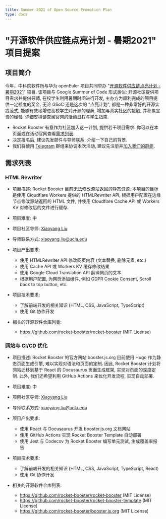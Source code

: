 ```yaml
---
title: Summer 2021 of Open Source Promotion Plan
type: docs
---
```


# "开源软件供应链点亮计划 - 暑期2021" 项目提案

## 项目简介

今年，中科院软件所与华为 openEuler 项目共同举办 "[开源软件供应链点亮计划 - 暑期2021](https://summer.iscas.ac.cn/#/?lang=chi)" 项目. 该项目与 Google Summer of Code 形式类似: 开源社区提供项目需求并提供导师, 在校学生利用暑期时间进行开发, 主办方为顺利完成的项目提供一定额度的奖金. 无论 GSoC 还是这次的 "点亮计划", 都是一种非常好的开源实践范式, 能够有效地增进高校学生对开源的理解, 增加与真实社区的接触, 并积累宝贵的经验. 详细安排请查阅官网的[活动日程](https://summer.iscas.ac.cn/help/timeline/)与[学生指南](https://summer.iscas.ac.cn/help/student/).

- Rocket Booster 有意作为社区加入这一计划, 提供若干项目需求. 你可以在本页面或在活动官网查看[需求列表](https://summer.iscas.ac.cn/#/org/orgdetail/rocketbooster).
- 决定报名后, 建议先发邮件与导师联系, 介绍一下自己的背景.
- 我们将使用 [Telegram](https://telegram.org/) 群组来协调本次活动, 建议先注册并[加入我们的群组](https://t.me/rocket_booster_chat).

## 需求列表

### HTML Rewriter

- 项目描述: Rocket Booster 目前无法修改源站返回的静态资源. 本项目的目标是使用 Cloudflare Workers 提供的 HTMLRewriter API, 根据用户配置在边缘节点修改源站返回的 HTML 文件, 并使用 Cloudflare Cache API 或 Workers KV 对修改后的文件进行缓存.
- 项目难度: 中
- 项目社区导师: [Xiaoyang Liu](https://github.com/xiaoyang-liu-cs)
- 导师联系方式: xiaoyang.liu@ucla.edu

- 项目产出要求:
  - 使用 HTMLRewriter API 修改网页内容 (文本替换, 删除元素, etc.)
  - 使用 Cache API 或 Workers KV 缓存修改结果
  - 使用 Google Cloud Translation API 翻译网页的文本
  - 根据用户配置, 为网页添加组件, 例如 GDPR Cookie Consent, Scroll back to top button, etc.

- 项目技术要求:
  - 了解前端开发的相关知识 (HTML, CSS, JavaScript, TypeScript)
  - 使用 Git 协作开发

- 相关的开源软件仓库列表:
  - https://github.com/rocket-booster/rocket-booster (MIT License)

### 网站与 CI/CD 优化

- 项目描述: Rocket Booster 的官方网站 booster.js.org 目前使用 Hugo 作为静态页面生成引擎, 难以实现对语法和页面的定制. 因此, Rocket Booster 计划将网站迁移到基于 React 的 Docusaurus 页面生成框架, 实现对页面的深度定制. 此外, 我们还希望利用 GitHub Actions 来优化开发流程, 实现自动部署.
- 项目难度: 中
- 项目社区导师: [Xiaoyang Liu](https://github.com/xiaoyang-liu-cs)
- 导师联系方式: xiaoyang.liu@ucla.edu
- 项目产出要求:
  - 使用 React 与 Docusaurus 开发 booster.js.org 文档网站
  - 使用 GitHub Actions 实现 Rocket Booster Template 自动部署
  - 使用 Jest 与 Codecov 为 Rocket Booster 编写单元测试, 生成覆盖率报告

- 项目技术要求:
  - 了解前端开发的相关知识 (HTML, CSS, JavaScript, TypeScript, React)
  - 使用 Git 协作开发

- 相关的开源软件仓库列表:
  - https://github.com/rocket-booster/rocket-booster (MIT License)
  - https://github.com/rocket-booster/rocket-booster-template (MIT License)
  - https://github.com/rocket-booster/booster.js.org (MIT License)
